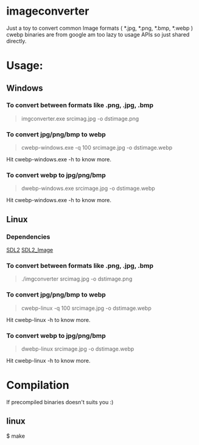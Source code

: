 # imageconverter
Just a toy to convert common Image formats ( *.jpg, *.png, *.bmp, *.webp )
cwebp binaries are from google am too lazy to usage APIs so just shared directly.

# Usage:
## Windows

### To convert between formats like .png, .jpg, .bmp
> imgconverter.exe srcimag.jpg -o dstimage.png

### To convert jpg/png/bmp to webp
>cwebp-windows.exe -q 100 srcimage.jpg -o dstimage.webp

Hit cwebp-windows.exe -h to know more.

### To convert webp to jpg/png/bmp
>dwebp-windows.exe srcimage.jpg -o dstimage.webp

Hit cwebp-windows.exe -h to know more.

## Linux
### Dependencies
[SDL2](https://wiki.libsdl.org/Installation) [SDL2_Image](https://www.libsdl.org/projects/SDL_image/)

### To convert between formats like .png, .jpg, .bmp
> ./imgconverter srcimag.jpg -o dstimage.png

### To convert jpg/png/bmp to webp
>cwebp-linux -q 100 srcimage.jpg -o dstimage.webp

Hit cwebp-linux -h to know more.

### To convert webp to jpg/png/bmp
>dwebp-linux srcimage.jpg -o dstimage.webp

Hit cwebp-linux -h to know more.

# Compilation
If precompiled binaries doesn't suits you :)
## linux
$ make
